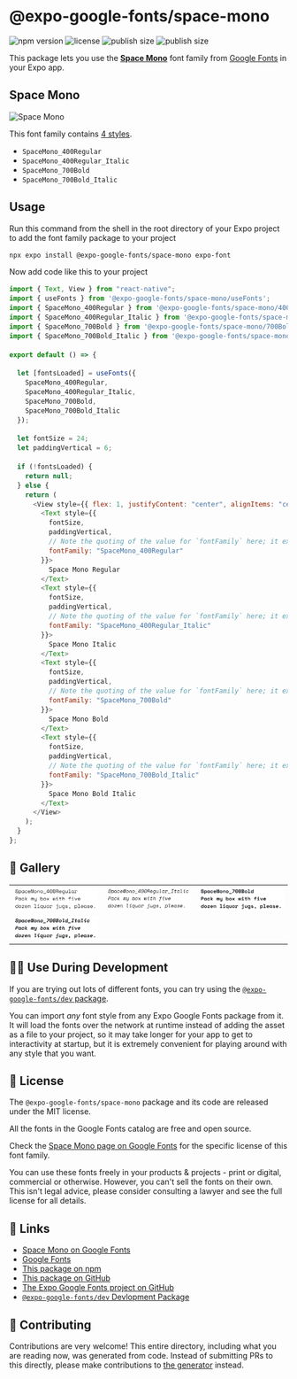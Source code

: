 # @expo-google-fonts/space-mono

![npm version](https://flat.badgen.net/npm/v/@expo-google-fonts/space-mono)
![license](https://flat.badgen.net/github/license/expo/google-fonts)
![publish size](https://flat.badgen.net/packagephobia/install/@expo-google-fonts/space-mono)
![publish size](https://flat.badgen.net/packagephobia/publish/@expo-google-fonts/space-mono)

This package lets you use the [**Space Mono**](https://fonts.google.com/specimen/Space+Mono) font family from [Google Fonts](https://fonts.google.com/) in your Expo app.

## Space Mono

![Space Mono](./font-family.png)

This font family contains [4 styles](#-gallery).

- `SpaceMono_400Regular`
- `SpaceMono_400Regular_Italic`
- `SpaceMono_700Bold`
- `SpaceMono_700Bold_Italic`

## Usage

Run this command from the shell in the root directory of your Expo project to add the font family package to your project

```sh
npx expo install @expo-google-fonts/space-mono expo-font
```

Now add code like this to your project

```js
import { Text, View } from "react-native";
import { useFonts } from '@expo-google-fonts/space-mono/useFonts';
import { SpaceMono_400Regular } from '@expo-google-fonts/space-mono/400Regular';
import { SpaceMono_400Regular_Italic } from '@expo-google-fonts/space-mono/400Regular_Italic';
import { SpaceMono_700Bold } from '@expo-google-fonts/space-mono/700Bold';
import { SpaceMono_700Bold_Italic } from '@expo-google-fonts/space-mono/700Bold_Italic';

export default () => {

  let [fontsLoaded] = useFonts({
    SpaceMono_400Regular, 
    SpaceMono_400Regular_Italic, 
    SpaceMono_700Bold, 
    SpaceMono_700Bold_Italic
  });

  let fontSize = 24;
  let paddingVertical = 6;

  if (!fontsLoaded) {
    return null;
  } else {
    return (
      <View style={{ flex: 1, justifyContent: "center", alignItems: "center" }}>
        <Text style={{
          fontSize,
          paddingVertical,
          // Note the quoting of the value for `fontFamily` here; it expects a string!
          fontFamily: "SpaceMono_400Regular"
        }}>
          Space Mono Regular
        </Text>
        <Text style={{
          fontSize,
          paddingVertical,
          // Note the quoting of the value for `fontFamily` here; it expects a string!
          fontFamily: "SpaceMono_400Regular_Italic"
        }}>
          Space Mono Italic
        </Text>
        <Text style={{
          fontSize,
          paddingVertical,
          // Note the quoting of the value for `fontFamily` here; it expects a string!
          fontFamily: "SpaceMono_700Bold"
        }}>
          Space Mono Bold
        </Text>
        <Text style={{
          fontSize,
          paddingVertical,
          // Note the quoting of the value for `fontFamily` here; it expects a string!
          fontFamily: "SpaceMono_700Bold_Italic"
        }}>
          Space Mono Bold Italic
        </Text>
      </View>
    );
  }
};
```

## 🔡 Gallery


||||
|-|-|-|
|![SpaceMono_400Regular](./400Regular/SpaceMono_400Regular.ttf.png)|![SpaceMono_400Regular_Italic](./400Regular_Italic/SpaceMono_400Regular_Italic.ttf.png)|![SpaceMono_700Bold](./700Bold/SpaceMono_700Bold.ttf.png)||
|![SpaceMono_700Bold_Italic](./700Bold_Italic/SpaceMono_700Bold_Italic.ttf.png)||||


## 👩‍💻 Use During Development

If you are trying out lots of different fonts, you can try using the [`@expo-google-fonts/dev` package](https://github.com/expo/google-fonts/tree/master/font-packages/dev#readme).

You can import _any_ font style from any Expo Google Fonts package from it. It will load the fonts over the network at runtime instead of adding the asset as a file to your project, so it may take longer for your app to get to interactivity at startup, but it is extremely convenient for playing around with any style that you want.


## 📖 License

The `@expo-google-fonts/space-mono` package and its code are released under the MIT license.

All the fonts in the Google Fonts catalog are free and open source.

Check the [Space Mono page on Google Fonts](https://fonts.google.com/specimen/Space+Mono) for the specific license of this font family.

You can use these fonts freely in your products & projects - print or digital, commercial or otherwise. However, you can't sell the fonts on their own. This isn't legal advice, please consider consulting a lawyer and see the full license for all details.

## 🔗 Links

- [Space Mono on Google Fonts](https://fonts.google.com/specimen/Space+Mono)
- [Google Fonts](https://fonts.google.com/)
- [This package on npm](https://www.npmjs.com/package/@expo-google-fonts/space-mono)
- [This package on GitHub](https://github.com/expo/google-fonts/tree/master/font-packages/space-mono)
- [The Expo Google Fonts project on GitHub](https://github.com/expo/google-fonts)
- [`@expo-google-fonts/dev` Devlopment Package](https://github.com/expo/google-fonts/tree/master/font-packages/dev)

## 🤝 Contributing

Contributions are very welcome! This entire directory, including what you are reading now, was generated from code. Instead of submitting PRs to this directly, please make contributions to [the generator](https://github.com/expo/google-fonts/tree/master/packages/generator) instead.
